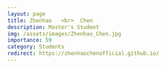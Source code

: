 ```yaml
---
layout: page
title: Zhenhao   <br>  Chen
description: Master's Student
img: /assets/images/Zhenhao_Chen.jpg
importance: 59
category: Students
redirect: https://zhenhaochenofficial.github.io/
---
```

